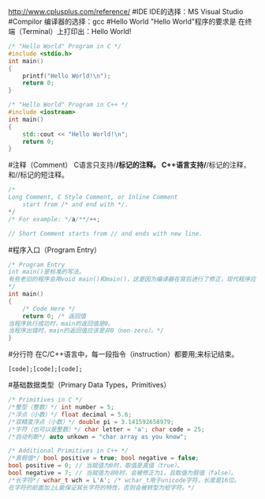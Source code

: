 http://www.cplusplus.com/reference/
#IDE
IDE的选择：MS Visual Studio
#Compilor
编译器的选择：gcc
#Hello World
"Hello World"程序的要求是
	在终端（Terminal）上打印出：Hello World!
```cpp
/* "Hello World" Program in C */
#include <stdio.h>
int main()
{
    printf("Hello World!\n");
    return 0;
}
```
```cpp
/* "Hello World" Program in C++ */
#include <iostream>
int main()
{
    std::cout << "Hello World!\n";
    return 0;
}
```
#注释（Comment）
C语言只支持/**/标记的注释。
C++语言支持/**/标记的注释，和//标记的短注释。
```cpp
/* 
Long Comment, C Style Comment, or Inline Comment
    start from /* and end with */.
*/
/* For example: */a/**/++;
```
```cpp
// Short Comment starts from // and ends with new line.
```
#程序入口（Program Entry）
```cpp
/* Program Entry
int main()是标准的写法。
有些老旧的程序会用void main()和main()，这是因为编译器在背后进行了修正，现代程序应该尽量使用标准的写法：int main()。
*/
int main()
{
    /* Code Here */
    return 0; /* 返回值
当程序执行成功时，main的返回值是0。
当程序出错时，main的返回值应该是非0（non-zero）。*/
}
```
#分行符
在C/C++语言中，每一段指令（instruction）都要用;来标记结束。
```
[code];[code];[code];
```
#基础数据类型（Primary Data Types，Primitives）
```cpp
/* Primitives in C */
/*整型（整数）*/ int number = 5;
/*浮点（小数）*/ float decimal = 5.6;
/*双精度浮点（小数）*/ double pi = 3.141592658979;
/*字符（也可以是整数）*/ char letter = 'a'; char code = 25;
/*自动判断*/ auto unkown = "char array as you know";
```
```cpp
/* Additional Primitives in C++ */
/*真假值*/ bool positive = true; bool negative = false;
bool positive = 0; // 当赋值为0时，取值是真值（true）。
bool negative = 7; // 当赋值为非0时，会被修正为1，且取值为假值（false）。
/*长字符*/ wchar_t wch = L'A'; /* wchar_t用于unicode字符，长度是16位。
在字符的前面加上L能保证其长字符的特性，否则会被转型为短字符。*/
```